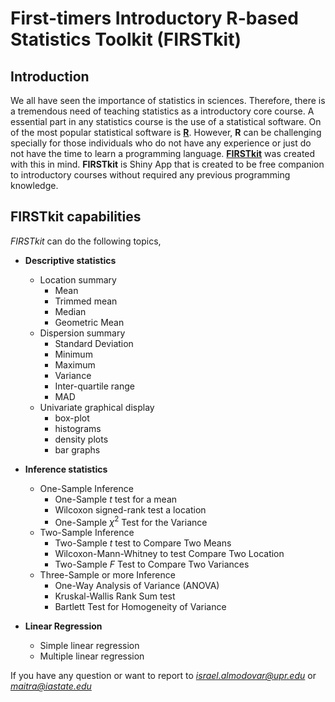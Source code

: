 # First-timers Introductory R-based Statistics Toolkit (FIRSTkit)

## Introduction 

We all have seen the importance of statistics in sciences. Therefore, there is a tremendous need of teaching statistics as a introductory core course. A essential part in any statistics course is the use of a statistical software. On of the most popular statistical software is [**R**](https://www.r-project.org/). However, **R** can be challenging specially for those individuals who do not have any experience or just do not have the time to learn a programming language. [**FIRSTkit**](https://github.com/ialmodovar/FIRSTkit) was created with this in mind. **FIRSTkit** is Shiny App that is created to be free companion to introductory courses without required any previous programming knowledge. 

## FIRSTkit capabilities

*FIRSTkit* can do the following topics,

* **Descriptive statistics**

  + Location summary 
    + Mean 
    + Trimmed mean
    + Median 
    + Geometric Mean
  + Dispersion summary 
    + Standard Deviation
    + Minimum
    + Maximum
    + Variance 
    + Inter-quartile range
    + MAD
  + Univariate graphical display 
    + box-plot 
    + histograms
    + density plots
    + bar graphs

* **Inference statistics**

  + One-Sample Inference 
    + One-Sample *t* test for a mean
    + Wilcoxon signed-rank test a location
    + One-Sample $\chi^2$ Test for the Variance 
  + Two-Sample Inference
    + Two-Sample *t* test to Compare Two Means
    + Wilcoxon-Mann-Whitney to test Compare Two Location 
    + Two-Sample *F* Test to Compare Two Variances
  + Three-Sample or more Inference
    + One-Way Analysis of Variance (ANOVA)
    + Kruskal-Wallis Rank Sum test
    + Bartlett Test for Homogeneity of Variance

* **Linear Regression**

  + Simple linear regression
  + Multiple linear regression

If you have any question or want to report to *israel.almodovar@upr.edu* or *maitra@iastate.edu*

